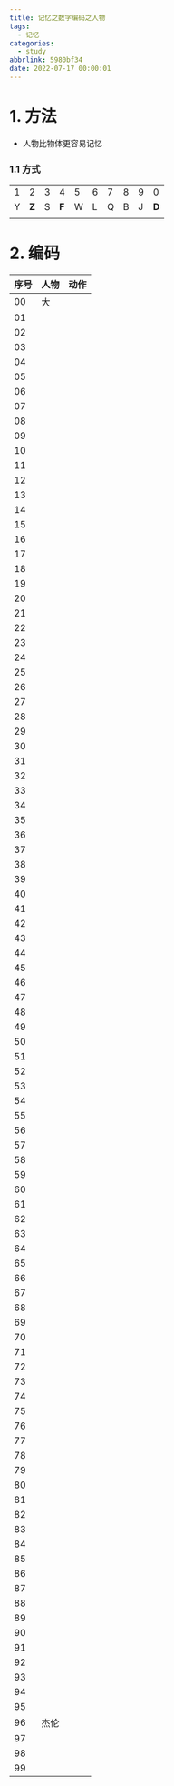 ```yaml
---
title: 记忆之数字编码之人物
tags:
  - 记忆
categories:
  - study
abbrlink: 5980bf34
date: 2022-07-17 00:00:01
---
```


# 1. 方法

+ 人物比物体更容易记忆

<!-- more -->

### 1.1 方式

|      |       |      |       |      |      |      |      |      |       |
| ---- | ----- | ---- | ----- | ---- | ---- | ---- | ---- | ---- | ----- |
| 1    | 2     | 3    | 4     | 5    | 6    | 7    | 8    | 9    | 0     |
| Y    | **Z** | S    | **F** | W    | L    | Q    | B    | J    | **D** |
|      |       |      |       |      |      |      |      |      |       |

# 2. 编码

| 序号 | 人物 | 动作 |
| ---- | ------ | -------------------------------- |
| 00    | 大 |  |
| 01    |  |  |
| 02    |  |  |
| 03   |  |  |
| 04   |  |  |
| 05   |  |  |
| 06   |  |  |
| 07   |  |  |
| 08   |  |  |
| 09   |  |  |
| 10   |  |  |
| 11   |  |  |
| 12   |  |  |
| 13   |  |  |
| 14   |  |  |
| 15   |  |  |
| 16   |  |  |
| 17   |  |  |
| 18   |  |  |
| 19   |  |  |
| 20   |  |  |
| 21   |  |  |
| 22   |  |  |
| 23   |  |  |
| 24   |  |  |
| 25   |  |  |
| 26   |  |  |
| 27   |  |  |
| 28   |  |  |
| 29   |  |  |
| 30   |  |  |
| 31   |  |  |
| 32   |  |  |
| 33   |  |  |
| 34   |  |  |
| 35   |  |  |
| 36   |  |  |
| 37   |  |  |
| 38   |  |  |
| 39   |  |  |
| 40   |  |  |
| 41   |  |  |
| 42   |  |  |
| 43   |  |  |
| 44   |  |  |
| 45   |  |  |
| 46   |  |  |
| 47   |  |  |
| 48   |  |  |
| 49   |  |  |
| 50   |  |  |
| 51   |  |  |
| 52   |  |  |
| 53   |  |  |
| 54   |  |  |
| 55   |  |  |
| 56   |  |  |
| 57   |  |  |
| 58   |  |  |
| 59   |  |  |
| 60   |  |  |
| 61   |  |  |
| 62   |  |  |
| 63   |  |  |
| 64   |  |  |
| 65   |  |  |
| 66   |  |  |
| 67   |  |  |
| 68   |  |  |
| 69   |  |  |
| 70   |  |  |
| 71   |  |  |
| 72   |  |  |
| 73   |  |  |
| 74   |  |  |
| 75   |  |  |
| 76   |  |  |
| 77   |  |  |
| 78   |  |  |
| 79   |  |  |
| 80   |  |  |
| 81   |  |  |
| 82   |  |  |
| 83   |  |  |
| 84   |  |  |
| 85   |  |  |
| 86   |  |  |
| 87   |  |  |
| 88   |  |  |
| 89   |  |  |
| 90   |  |  |
| 91   |  |  |
| 92   |  |  |
| 93   |  |  |
| 94   |  |  |
| 95   |  |  |
| 96   | 杰伦 |  |
| 97   |  |  |
| 98   |  |  |
| 99   |  |  |





